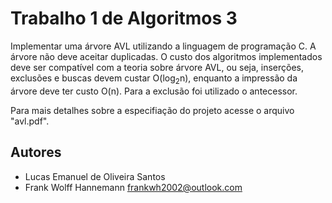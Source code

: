 # Trabalho 1 de Algoritmos 3
Implementar uma árvore AVL utilizando a linguagem de programação C. A árvore não deve aceitar duplicadas. O custo dos algoritmos implementados deve ser compatível com a teoria sobre árvore AVL, ou seja, inserções, exclusões e buscas devem custar O(log<sub>2</sub>n), enquanto a impressão da árvore deve ter custo O(n). Para a exclusão foi utilizado o antecessor.

Para mais detalhes sobre a especifiação do projeto acesse o arquivo "avl.pdf".

## Autores
- Lucas Emanuel de Oliveira Santos
- Frank Wolff Hannemann <frankwh2002@outlook.com>

